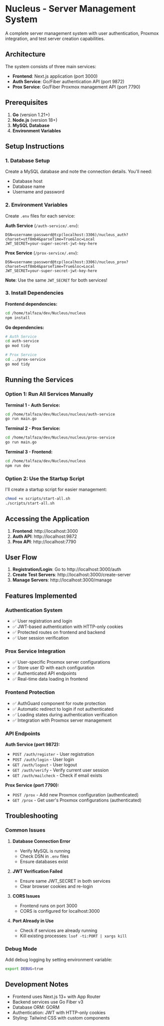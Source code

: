 # Nucleus - Server Management System

A complete server management system with user authentication, Proxmox integration, and test server creation capabilities.

## Architecture

The system consists of three main services:
- **Frontend**: Next.js application (port 3000)
- **Auth Service**: Go/Fiber authentication API (port 9872)
- **Prox Service**: Go/Fiber Proxmox management API (port 7790)

## Prerequisites

1. **Go** (version 1.21+)
2. **Node.js** (version 18+)
3. **MySQL Database**
4. **Environment Variables**

## Setup Instructions

### 1. Database Setup

Create a MySQL database and note the connection details. You'll need:
- Database host
- Database name
- Username and password

### 2. Environment Variables

Create `.env` files for each service:

**Auth Service** (`/auth-service/.env`):
```env
DSN=username:password@tcp(localhost:3306)/nucleus_auth?charset=utf8mb4&parseTime=True&loc=Local
JWT_SECRET=your-super-secret-jwt-key-here
```

**Prox Service** (`/prox-service/.env`):
```env
DSN=username:password@tcp(localhost:3306)/nucleus_prox?charset=utf8mb4&parseTime=True&loc=Local
JWT_SECRET=your-super-secret-jwt-key-here
```

**Note**: Use the same `JWT_SECRET` for both services!

### 3. Install Dependencies

**Frontend dependencies:**
```bash
cd /home/talfaza/dev/Nucleus/nucleus
npm install
```

**Go dependencies:**
```bash
# Auth Service
cd auth-service
go mod tidy

# Prox Service
cd ../prox-service
go mod tidy
```

## Running the Services

### Option 1: Run All Services Manually

**Terminal 1 - Auth Service:**
```bash
cd /home/talfaza/dev/Nucleus/nucleus/auth-service
go run main.go
```

**Terminal 2 - Prox Service:**
```bash
cd /home/talfaza/dev/Nucleus/nucleus/prox-service
go run main.go
```

**Terminal 3 - Frontend:**
```bash
cd /home/talfaza/dev/Nucleus/nucleus
npm run dev
```

### Option 2: Use the Startup Script

I'll create a startup script for easier management:

```bash
chmod +x scripts/start-all.sh
./scripts/start-all.sh
```

## Accessing the Application

1. **Frontend**: http://localhost:3000
2. **Auth API**: http://localhost:9872
3. **Prox API**: http://localhost:7790

## User Flow

1. **Registration/Login**: Go to http://localhost:3000/auth
2. **Create Test Servers**: http://localhost:3000/create-server
3. **Manage Servers**: http://localhost:3000/manage

## Features Implemented

### Authentication System
- ✅ User registration and login
- ✅ JWT-based authentication with HTTP-only cookies
- ✅ Protected routes on frontend and backend
- ✅ User session verification

### Prox Service Integration
- ✅ User-specific Proxmox server configurations
- ✅ Store user ID with each configuration
- ✅ Authenticated API endpoints
- ✅ Real-time data loading in frontend

### Frontend Protection
- ✅ AuthGuard component for route protection
- ✅ Automatic redirect to login if not authenticated
- ✅ Loading states during authentication verification
- ✅ Integration with Proxmox server management

### API Endpoints

**Auth Service (port 9872):**
- `POST /auth/register` - User registration
- `POST /auth/login` - User login
- `GET /auth/logout` - User logout
- `GET /auth/verify` - Verify current user session
- `GET /auth/mailcheck` - Check if email exists

**Prox Service (port 7790):**
- `POST /prox` - Add new Proxmox configuration (authenticated)
- `GET /prox` - Get user's Proxmox configurations (authenticated)

## Troubleshooting

### Common Issues

1. **Database Connection Error**
   - Verify MySQL is running
   - Check DSN in `.env` files
   - Ensure databases exist

2. **JWT Verification Failed**
   - Ensure same JWT_SECRET in both services
   - Clear browser cookies and re-login

3. **CORS Issues**
   - Frontend runs on port 3000
   - CORS is configured for localhost:3000

4. **Port Already in Use**
   - Check if services are already running
   - Kill existing processes: `lsof -ti:PORT | xargs kill`

### Debug Mode

Add debug logging by setting environment variable:
```bash
export DEBUG=true
```

## Development Notes

- Frontend uses Next.js 13+ with App Router
- Backend services use Go Fiber v3
- Database ORM: GORM
- Authentication: JWT with HTTP-only cookies
- Styling: Tailwind CSS with custom components
